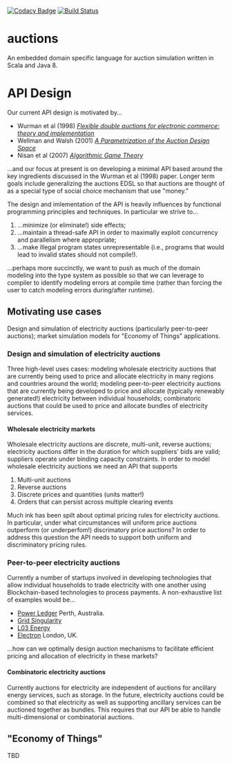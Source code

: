 [![Codacy Badge](https://api.codacy.com/project/badge/Grade/ae56630986234d08a5944cf802fa04d5)](https://www.codacy.com/app/herculesl/auctions?utm_source=github.com&utm_medium=referral&utm_content=EconomicSL/auctions&utm_campaign=badger)
[![Build Status](https://travis-ci.org/EconomicSL/auctions.svg?branch=develop)](https://travis-ci.org/EconomicSL/auctions)

# auctions
An embedded domain specific language for auction simulation written in Scala and Java 8. 

# API Design
Our current API design is motivated by...

* Wurman et al (1998) [_Flexible double auctions for electronic commerce: theory and implementation_](http://wewalsh.com/papers/dss98.pdf)
* Wellman and Walsh (2001) [_A Parametrization of the Auction Design Space_](https://pdfs.semanticscholar.org/88eb/648f4c74c9e8ee50fd818a266b6f1b3b2ca3.pdf)
* Nisan et al (2007) [_Algorithmic Game Theory_](http://www.cs.cmu.edu/~sandholm/cs15-892F13/algorithmic-game-theory.pdf)

...and our focus at present is on developing a minimal API based around the key ingredients discussed in the Wurman et al (1998) paper. Longer term goals include generalizing the auctions EDSL so that auctions are thought of as a special type of social choice mechanism that use "money." 

The design and imlementation of the API is heavily influences by functional programming principles and techniques. In particular we strive to...

1. ...minimize (or eliminate!) side effects;
2. ...maintain a thread-safe API in order to maximally exploit concurrency and parallelism where appropriate;
3. ...make illegal program states unrepresentable (i.e., programs that would lead to invalid states should not compile!).

...perhaps more succinctly, we want to push as much of the domain modeling into the type system as possible so that we can leverage to compiler to identify modeling errors at compile time (rather than forcing the user to catch modeling errors during/after runtime).

## Motivating use cases
Design and simulation of electricity auctions (particularly peer-to-peer auctions); market simulation models for "Economy of Things" applications. 

### Design and simulation of electricity auctions
Three high-level uses cases: modeling wholesale electricity auctions that are currently being used to price and allocate electricity in many regions and countries around the world; modeling peer-to-peer electricity auctions that are currently being developed to price and allocate (typically renewably generated!) electricity between individual households; combinatoric auctions that could be used to price and allocate bundles of electricity services. 

#### Wholesale electricity markets
Wholesale electricity auctions are discrete, multi-unit, reverse auctions; electricity auctions differ in the duration for which suppliers' bids are valid; suppliers operate under binding capacity constraints. In order to model wholesale electricity auctions we need an API that supports 

1. Multi-unit auctions
2. Reverse auctions
3. Discrete prices and quantities (units matter!)
4. Orders that can persist across multiple clearing events

Much ink has been spilt about optimal pricing rules for electricity auctions. In particular, under what circumstances will uniform price auctions outperform (or underperfom!) discrimatory price auctions? In order to address this question the API needs to support both uniform and discriminatory pricing rules.

### Peer-to-peer electricity auctions
Currently a number of startups involved in developing technologies that allow individual households to trade electricity with one another using Blockchain-based technologies to process payments. A non-exhaustive list of examples would be...

* [Power Ledger](https://powerledger.io/) Perth, Australia.
* [Grid Singularity](http://gridsingularity.com/)
* [L03 Energy](http://lo3energy.com/)
* [Electron](http://www.electron.org.uk/) London, UK.

...how can we optimally design auction mechanisms to facilitate efficient pricing and allocation of electricity in these markets?

#### Combinatoric electricity auctions
Currently auctions for electricity are independent of auctions for ancillary energy services, such as storage. In the future, electricity auctions could be combined so that electricity as well as supporting ancillary services can be auctioned together as bundles. This requires that our API be able to handle multi-dimensional or combinatorial auctions.

## "Economy of Things"

TBD

